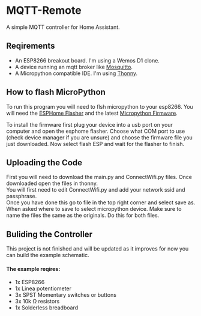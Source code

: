 # MQTT-Remote

A simple MQTT controller for Home Assistant.  

## Reqirements

- An ESP8266 breakout board. I'm using a Wemos D1 clone.
- A device running an mqtt broker like [Mosquitto](https://mosquitto.org/).
- A Micropython compatible IDE. I'm using [Thonny](https://thonny.org/).

## How to flash MicroPython

To run this program you will need to flsh micropython to your esp8266. You will need the [ESPHome Flasher](https://github.com/esphome/esphome-flasher/tree/master) and the latest [Micropython Firmware](https://micropython.org/download/esp8266/).

To install the firmware first plug your device into a usb port on your computer and open the esphome flasher. Choose what COM port to use (check device manager if you are unsure) and choose the firmware file you just downloaded. Now select flash ESP and wait for the flasher to finish.

## Uploading the Code

First you will need to download the main.py and ConnectWifi.py files. Once downloaded open the files in thonny.  
You will first need to edit ConnectWifi.py and add your network ssid and passphrase.  
Once you have done this go to file in the top right corner and select save as. When asked where to save to select micropython device. Make sure to name the files the same as the originals. Do this for both files.

## Buliding the Controller
This project is not finished and will be updated as it improves for now you can build the example schematic.  
#### The example reqires:
- 1x ESP8266
- 1x Linea potentiometer
- 3x SPST Momentary switches or buttons
- 3x 10k Ω resistors
- 1x Solderless breadboard
